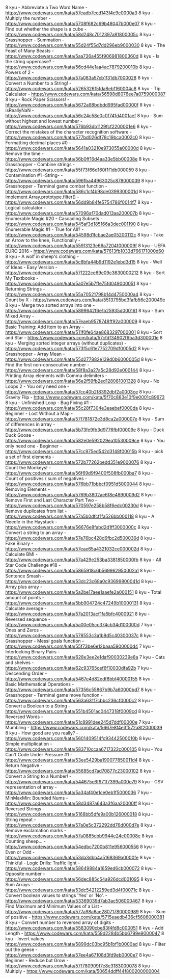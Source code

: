 8 kyu - Abbreviate a Two Word Name - https://www.codewars.com/kata/57eadb7ecd143f4c9c0000a3
8 kyu - Multiply the number - https://www.codewars.com/kata/5708f682c69b48047b000e07
8 kyu - Find out whether the shape is a cube - https://www.codewars.com/kata/58d248c7012397a81800005c
8 kyu - Grasshopper - Summation - https://www.codewars.com/kata/55d24f55d7dd296eb9000030
8 kyu - The Feast of Many Beasts - https://www.codewars.com/kata/5aa736a455f906981800360d
8 kyu - Is the string uppercase? - https://www.codewars.com/kata/56cd44e1aa4ac7879200010b
8 kyu - Powers of 2 - https://www.codewars.com/kata/57a083a57cb1f31db7000028
8 kyu - Convert a Number to a String! - https://www.codewars.com/kata/5265326f5fda8eb1160004c8
8 kyu - Tip Calculator - https://www.codewars.com/kata/56598d8076ee7a0759000087
8 kyu - Rock Paper Scissors! - https://www.codewars.com/kata/5672a98bdbdd995fad00000f
8 kyu - isReallyNaN - https://www.codewars.com/kata/56c24c58e0c0f741d4001aef
8 kyu - Sum without highest and lowest number - https://www.codewars.com/kata/576b93db1129fcf2200001e6
8 kyu - Correct the mistakes of the character recognition software - https://www.codewars.com/kata/577bd026df78c19bca0002c0
8 kyu - Formatting decimal places #0 - https://www.codewars.com/kata/5641a03210e973055a00000d
8 kyu - Remove the time - https://www.codewars.com/kata/56b0ff16d4aa33e5bb00008e
8 kyu - Grasshopper - Combine strings - https://www.codewars.com/kata/55f73f66d160f1f1db000059
8 kyu - Contamination #1 -String- - https://www.codewars.com/kata/596fba44963025c878000039
8 kyu - Grasshopper - Terminal game combat function - https://www.codewars.com/kata/586c1cf4b98de0399300001d
8 kyu - Implement Array.prototype.filter() - https://www.codewars.com/kata/56dd9b84fe5754786f0014f7
8 kyu - Logical calculator - https://www.codewars.com/kata/57096af70dad013aa200007b
8 kyu - Enumerable Magic #20 - Cascading Subsets - https://www.codewars.com/kata/545af3d185166a3dec001190
8 kyu - Enumerable Magic #1 - True for All? - https://www.codewars.com/kata/54598d1fcbae2ae05200112c
8 kyu - Take an Arrow to the knee, Functionally - https://www.codewars.com/kata/559f3123e66a7204f000009f
8 kyu - UEFA EURO 2016 - https://www.codewars.com/kata/57613fb1033d766171000d60
8 kyu - A wolf in sheep's clothing - https://www.codewars.com/kata/5c8bfa44b9d1192e1ebd3d15
8 kyu - Well of Ideas - Easy Version - https://www.codewars.com/kata/57f222ce69e09c3630000212
8 kyu - Sort My Textbooks - https://www.codewars.com/kata/5a07e5b7ffe75fd049000051
8 kyu - Returning Strings - https://www.codewars.com/kata/55a70521798b14d4750000a4
8 kyu - Count by X - https://www.codewars.com/kata/5513795bd3fafb56c200049e
8 kyu - Merge two sorted arrays into one - https://www.codewars.com/kata/5899642f6e1b25935d000161
8 kyu - Sum Mixed Array - https://www.codewars.com/kata/57eaeb9578748ff92a000009
8 kyu - Basic Training: Add item to an Array - https://www.codewars.com/kata/511f0fe64ae8683297000001
8 kyu - Sort and Star - https://www.codewars.com/kata/57cfdf34902f6ba3d300001e
8 kyu - Merging sorted integer arrays (without duplicates) - https://www.codewars.com/kata/573f5c61e7752709df0005d2
8 kyu - Grasshopper - Array Mean - https://www.codewars.com/kata/55d277882e139d0b6000005d
8 kyu - Find the first non-consecutive number - https://www.codewars.com/kata/58f8a3a27a5c28d92e000144
8 kyu - Printing Array elements with Comma delimiters - https://www.codewars.com/kata/56e2f59fb2ed128081001328
8 kyu - No Loops 2 - You only need one - https://www.codewars.com/kata/57cc40b2f8392dbf2a0003ce
8 kyu - Gravity Flip - https://www.codewars.com/kata/5f70c883e10f9e0001c89673
8 kyu - Unfinished Loop - Bug Fixing #1 - https://www.codewars.com/kata/55c28f7304e3eaebef0000da
8 kyu - Beginner - Lost Without a Map - https://www.codewars.com/kata/57f781872e3d8ca2a000007e
8 kyu - Sum of differences in array - https://www.codewars.com/kata/5b73fe9fb3d9776fbf00009e
8 kyu - Duck Duck Goose - https://www.codewars.com/kata/582e0e592029ea10530009ce
8 kyu - You only need one - Beginner - https://www.codewars.com/kata/57cc975ed542d3148f00015b
8 kyu - pick a set of first elements - https://www.codewars.com/kata/572b77262bedd351e9000076
8 kyu - Count the Monkeys! - https://www.codewars.com/kata/56f69d9f9400f508fb000ba7
8 kyu - Count of positives / sum of negatives - https://www.codewars.com/kata/576bb71bbbcf0951d5000044
8 kyu - Removing Elements - https://www.codewars.com/kata/5769b3802ae6f8e4890009d2
8 kyu - Remove First and Last Character Part Two - https://www.codewars.com/kata/570597e258b58f6edc00230d
8 kyu - Remove duplicates from list - https://www.codewars.com/kata/57a5b0dfcf1fa526bb000118
8 kyu - A Needle in the Haystack - https://www.codewars.com/kata/56676e8fabd2d1ff3000000c
8 kyu - Convert a string to an array - https://www.codewars.com/kata/57e76bc428d6fbc2d500036d
8 kyu - Fake Binary - https://www.codewars.com/kata/57eae65a4321032ce000002d
8 kyu - Calculate BMI - https://www.codewars.com/kata/57a429e253ba3381850000fb
8 kyu - All Star Code Challenge #18 - https://www.codewars.com/kata/5865918c6b569962950002a1
8 kyu - Sentence Smash - https://www.codewars.com/kata/53dc23c68a0c93699800041d
8 kyu - Array plus array - https://www.codewars.com/kata/5a2be17aee1aaefe2a000151
8 kyu - Total amount of points - https://www.codewars.com/kata/5bb904724c47249b10000131
8 kyu - Calculate average - https://www.codewars.com/kata/57a2013acf1fa5bfc4000921
8 kyu - Reversed sequence - https://www.codewars.com/kata/5a00e05cc374cb34d100000d
7 kyu - Ones and Zeros - https://www.codewars.com/kata/578553c3a1b8d5c40300037c
8 kyu - Grasshopper - Messi goals function - https://www.codewars.com/kata/55f73be6e12baaa5900000d4
7 kyu - Interlocking Binary Pairs - https://www.codewars.com/kata/628e3ee2e1daf90030239e8a
7 kyu - Cats and shelves - https://www.codewars.com/kata/62c93765cef6f10030dfa92b
7 kyu - Descending Order - https://www.codewars.com/kata/5467e4d82edf8bbf40000155
8 kyu - Basic Mathematical Operations - https://www.codewars.com/kata/57356c55867b9b7a60000bd7
8 kyu - Grasshopper - Terminal game move function - https://www.codewars.com/kata/563a631f7cbbc236cf0000c2
8 kyu - Convert a Boolean to a String - https://www.codewars.com/kata/551b4501ac0447318f0009cd
8 kyu - Reversed Words - https://www.codewars.com/kata/51c8991dee245d7ddf00000e
7 kyu - Mumbling - https://www.codewars.com/kata/5667e8f4e3f572a8f2000039
8 kyu - How good are you really? - https://www.codewars.com/kata/5601409514fc93442500010b
8 kyu - Simple multiplication - https://www.codewars.com/kata/583710ccaa6717322c000105
8 kyu - You Can't Code Under Pressure #1 - https://www.codewars.com/kata/53ee5429ba190077850011d4
8 kyu - Return Negative - https://www.codewars.com/kata/55685cd7ad70877c23000102
8 kyu - Convert a String to a Number! - https://www.codewars.com/kata/544675c6f971f7399a000e79
8 kyu - CSV representation of array - https://www.codewars.com/kata/5a34af40e1ce0eb1f5000036
7 kyu - MinMaxMin: Bounded Nums - https://www.codewars.com/kata/58d3487a643a3f6aa20000ff
8 kyu - Reversed Strings - https://www.codewars.com/kata/5168bb5dfe9a00b126000018
8 kyu - String repeat - https://www.codewars.com/kata/57a0e5c372292dd76d000d7e
8 kyu - Remove exclamation marks - https://www.codewars.com/kata/57a0885cbb9944e24c00008e
8 kyu - Counting sheep... - https://www.codewars.com/kata/54edbc7200b811e956000556
8 kyu - Even or Odd - https://www.codewars.com/kata/53da3dbb4a5168369a0000fe
8 kyu - Thinkful - Logic Drills: Traffic light - https://www.codewars.com/kata/58649884a1659ed6cb000072
8 kyu - Opposite number - https://www.codewars.com/kata/56dec885c54a926dcd001095
8 kyu - Sum Arrays - https://www.codewars.com/kata/53dc54212259ed3d4f00071c
8 kyu - Convert boolean values to strings 'Yes' or 'No'. - https://www.codewars.com/kata/53369039d7ab3ac506000467
8 kyu - Find Maximum and Minimum Values of a List - https://www.codewars.com/kata/577a98a6ae28071780000989
8 kyu - Sum of positive - https://www.codewars.com/kata/5715eaedb436cf5606000381
8 kyu - Convert number to reversed array of digits - https://www.codewars.com/kata/5583090cbe83f4fd8c000051
8 kyu - Add Length - https://www.codewars.com/kata/559d2284b5bb6799e9000047
8 kyu - Invert values - https://www.codewars.com/kata/5899dc03bc95b1bf1b0000ad
8 kyu - Filter out the geese - https://www.codewars.com/kata/57ee4a67108d3fd9eb0000e7
8 kyu - Beginner - Reduce but Grow - https://www.codewars.com/kata/57f780909f7e8e3183000078
8 kyu - Multiply - https://www.codewars.com/kata/50654ddff44f800200000004
